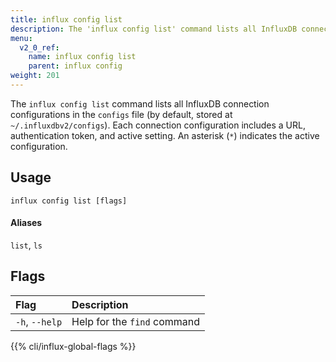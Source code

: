 ```yaml
---
title: influx config list
description: The 'influx config list' command lists all InfluxDB connection configurations.
menu:
  v2_0_ref:
    name: influx config list
    parent: influx config
weight: 201
---
```


The `influx config list` command lists all InfluxDB connection configurations in the `configs` file (by default, stored at `~/.influxdbv2/configs`). Each connection configuration includes a URL, authentication token, and active setting. An asterisk (`*`) indicates the active configuration.

## Usage
```
influx config list [flags]
```

#### Aliases

`list`, `ls`

## Flags
| Flag               | Description |
|:----               |:----------- |
| `-h`, `--help`     | Help for the `find` command

{{% cli/influx-global-flags %}}
